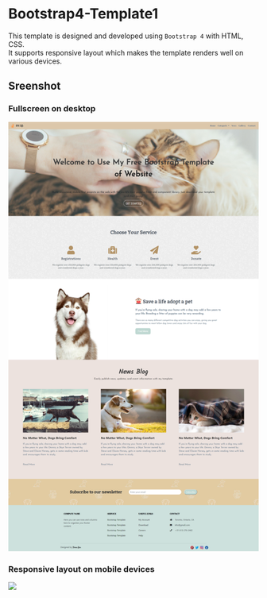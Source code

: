 # Bootstrap4-Template1
This template is designed and developed using `Bootstrap 4` with HTML, CSS.  
It supports responsive layout which makes the template renders well on various devices.

## Sreenshot
### Fullscreen on desktop 
![](https://github.com/fanyuR/Bootstrap4-Template1/blob/master/template_screenshot.png)  

### Responsive layout on mobile devices
![](https://github.com/fanyuR/Bootstrap4-Template1/blob/master/img/mobile.gif?raw=true")
